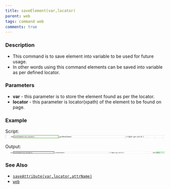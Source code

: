 ```yaml
---
title: saveElement(var,locator)
parent: web
tags: command web
comments: true
---
```


### Description

- This command is to save element into variable to be used for future usage.
- In other words using this command elements can be saved into variable as per defined locator.

### Parameters

- **var** - this parameter is to store the element found as per the locator.
- **locator** - this parameter is locator(xpath) of the element to be found on page.

### Example

Script:<br/>
![](image/saveElement_01.png)

Output:<br/>
![](image/saveElement_02.png)

### See Also

- [`saveAttribute(var,locator,attrName)`](saveAttribute(var,locator,attrName))
- [`web`](index)